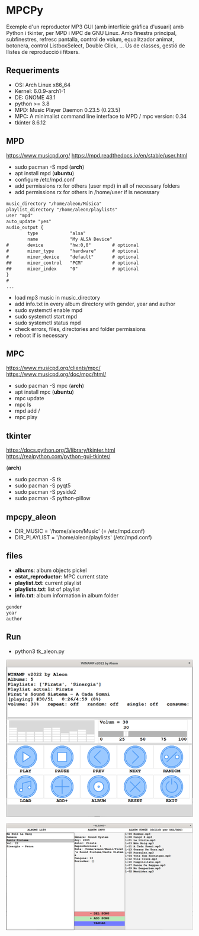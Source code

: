 # MPCPy

Exemple d'un reproductor MP3 GUI (amb interfície gràfica d'usuari) amb Python i tkinter, per MPD i MPC de GNU Linux.
Amb finestra principal, subfinestres, refresc pantalla, control de volum, equalitzador animat, botonera, control ListboxSelect, Double Click, ...
Ús de  classes, gestió de llistes de reproducció i fitxers.

## Requeriments

- OS: Arch Linux x86_64
- Kernel: 6.0.9-arch1-1
- DE: GNOME 43.1
- python >= 3.8
- MPD: Music Player Daemon 0.23.5 (0.23.5)
- MPC: A minimalist command line interface to MPD / mpc version: 0.34
- tkinter 8.6.12

## MPD
https://www.musicpd.org/
https://mpd.readthedocs.io/en/stable/user.html

- sudo pacman -S mpd (**arch**)
- apt install mpd (**ubuntu**)
- configure /etc/mpd.conf
- add permissions rx for others (user mpd) in all of necessary folders
- add permissions rx for others in /home/user if is necessary
```
music_directory "/home/aleon/Música"
playlist_directory "/home/aleon/playlists"
user "mpd"
auto_update "yes"
audio_output {
        type            "alsa"
        name            "My ALSA Device"
#       device          "hw:0,0"        # optional
#       mixer_type      "hardware"      # optional
#       mixer_device    "default"       # optional
##      mixer_control   "PCM"           # optional
##      mixer_index     "0"             # optional
}
#
...
```
- load mp3 music in music_directory
- add info.txt in every album directory with gender, year and author 
- sudo systemctl enable mpd
- sudo systemctl start mpd
- sudo systemctl status mpd
- check errors, files, directories and folder permissions
- reboot if is necessary

## MPC
https://www.musicpd.org/clients/mpc/
https://www.musicpd.org/doc/mpc/html/

- sudo pacman -S mpc (**arch**)
- apt install mpc (**ubuntu**)
- mpc update
- mpc ls
- mpd add /
- mpc play

## tkinter
https://docs.python.org/3/library/tkinter.html
https://realpython.com/python-gui-tkinter/

(**arch**)
- sudo pacman -S tk
- sudo pacman -S pyqt5
- sudo pacman -S pyside2
- sudo pacman -S python-pillow

## mpcpy_aleon

- DIR_MUSIC = '/home/aleon/Music' (= /etc/mpd.conf)
- DIR_PLAYLIST = '/home/aleon/playlists' (/etc/mpd.conf)

## files

- **albums**: album objects pickel
- **estat_reproductor**: MPC current state
- **playlist.txt**: current playlist
- **playlists.txt**: list of playlist
- **info.txt**: album information in album folder
```
gender
year
author
```

## Run

- python3 tk_aleon.py

![Screenshot](img/1.png)

![Screenshot](img/2.png)
